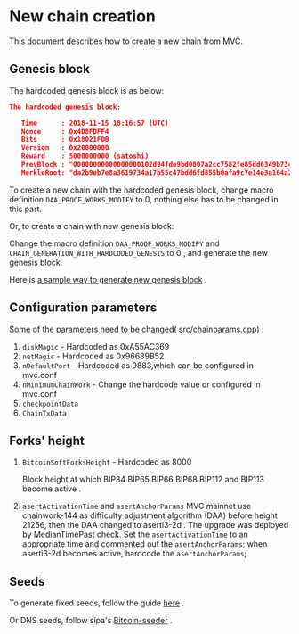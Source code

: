 # New chain creation
This document describes how to create a new chain from MVC.

## Genesis block
The hardcoded genesis block is as below:
 ```json
 The hardcoded genesis block:

    Time      : 2018-11-15 18:16:57 (UTC)
    Nonce     : 0x4D8FDFF4
    Bits      : 0x18021FDB
    Version   : 0x20000000
    Reward    : 5000000000 (satoshi)
    PrevBlock : "00000000000000000102d94fde9bd0807a2cc7582fe85dd6349b73ce4e8d9322"
    MerkleRoot: "da2b9eb7e8a3619734a17b55c47bdd6fd855b0afa9c7e14e3a164a279e51bba9"
```
To create a new chain with the hardcoded genesis block, change macro definition `DAA_PROOF_WORKS_MODIFY` to 0, 
nothing else  has to be changed in this part.

Or, to create a chain with new genesis block: 

Change the macro definition `DAA_PROOF_WORKS_MODIFY` and `CHAIN_GENERATION_WITH_HARDCODED_GENESIS` to 0 ,
and generate the new genesis block.

Here is [a sample way to generate new genesis block](./newgenesisblock.md) .


## Configuration parameters
Some of the parameters need to be changed( src/chainparams.cpp) .

1. `diskMagic` - Hardcoded as 0xA55AC369
2. `netMagic`  - Hardcoded as 0x96689B52
3. `nDefaultPort` - Hardcoded as 9883,which can be configured in mvc.conf
4. `nMinimumChainWork` - Change the hardcode value or configured in mvc.conf
5. `checkpointData` 
6. `ChainTxData`

## Forks' height
1. `BitcoinSoftForksHeight` - Hardcoded as 8000
    
    Block height at which BIP34 BIP65 BIP66 BIP68 BIP112 and BIP113 become active .

2. `asertActivationTime` and `asertAnchorParams`
    MVC mainnet use chainwork-144 as difficulty adjustment algorithm (DAA) before height 21256, then the DAA changed to 
    aserti3-2d .
    The upgrade was deployed by MedianTimePast check.
    Set the `asertActivationTime` to an appropriate  time and  commented out the `asertAnchorParams`;
    when aserti3-2d becomes active, hardcode the `asertAnchorParams`;

## Seeds

To generate fixed seeds, follow the guide [here](../seeds/README.md) .

Or DNS seeds, follow sipa's [Bitcoin-seeder](https://github.com/sipa/bitcoin-seeder) .